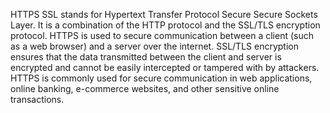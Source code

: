 HTTPS SSL stands for Hypertext Transfer Protocol Secure Secure Sockets Layer. It is a combination of the HTTP protocol and the SSL/TLS encryption protocol. HTTPS is used to secure communication between a client (such as a web browser) and a server over the internet. SSL/TLS encryption ensures that the data transmitted between the client and server is encrypted and cannot be easily intercepted or tampered with by attackers. HTTPS is commonly used for secure communication in web applications, online banking, e-commerce websites, and other sensitive online transactions.
